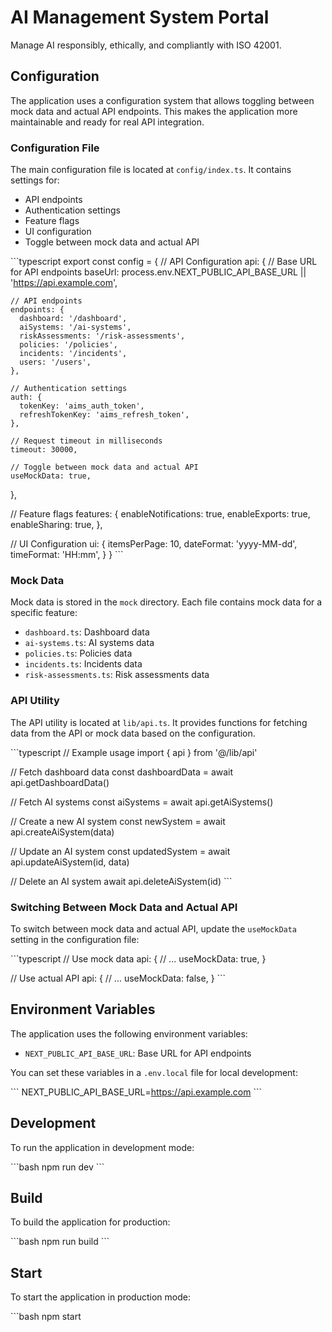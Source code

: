 # AI Management System Portal

Manage AI responsibly, ethically, and compliantly with ISO 42001.

## Configuration

The application uses a configuration system that allows toggling between mock data and actual API endpoints. This makes the application more maintainable and ready for real API integration.

### Configuration File

The main configuration file is located at `config/index.ts`. It contains settings for:

- API endpoints
- Authentication settings
- Feature flags
- UI configuration
- Toggle between mock data and actual API

\`\`\`typescript
export const config = {
  // API Configuration
  api: {
    // Base URL for API endpoints
    baseUrl: process.env.NEXT_PUBLIC_API_BASE_URL || 'https://api.example.com',
    
    // API endpoints
    endpoints: {
      dashboard: '/dashboard',
      aiSystems: '/ai-systems',
      riskAssessments: '/risk-assessments',
      policies: '/policies',
      incidents: '/incidents',
      users: '/users',
    },
    
    // Authentication settings
    auth: {
      tokenKey: 'aims_auth_token',
      refreshTokenKey: 'aims_refresh_token',
    },
    
    // Request timeout in milliseconds
    timeout: 30000,
    
    // Toggle between mock data and actual API
    useMockData: true,
  },
  
  // Feature flags
  features: {
    enableNotifications: true,
    enableExports: true,
    enableSharing: true,
  },
  
  // UI Configuration
  ui: {
    itemsPerPage: 10,
    dateFormat: 'yyyy-MM-dd',
    timeFormat: 'HH:mm',
  }
}
\`\`\`

### Mock Data

Mock data is stored in the `mock` directory. Each file contains mock data for a specific feature:

- `dashboard.ts`: Dashboard data
- `ai-systems.ts`: AI systems data
- `policies.ts`: Policies data
- `incidents.ts`: Incidents data
- `risk-assessments.ts`: Risk assessments data

### API Utility

The API utility is located at `lib/api.ts`. It provides functions for fetching data from the API or mock data based on the configuration.

\`\`\`typescript
// Example usage
import { api } from '@/lib/api'

// Fetch dashboard data
const dashboardData = await api.getDashboardData()

// Fetch AI systems
const aiSystems = await api.getAiSystems()

// Create a new AI system
const newSystem = await api.createAiSystem(data)

// Update an AI system
const updatedSystem = await api.updateAiSystem(id, data)

// Delete an AI system
await api.deleteAiSystem(id)
\`\`\`

### Switching Between Mock Data and Actual API

To switch between mock data and actual API, update the `useMockData` setting in the configuration file:

\`\`\`typescript
// Use mock data
api: {
  // ...
  useMockData: true,
}

// Use actual API
api: {
  // ...
  useMockData: false,
}
\`\`\`

## Environment Variables

The application uses the following environment variables:

- `NEXT_PUBLIC_API_BASE_URL`: Base URL for API endpoints

You can set these variables in a `.env.local` file for local development:

\`\`\`
NEXT_PUBLIC_API_BASE_URL=https://api.example.com
\`\`\`

## Development

To run the application in development mode:

\`\`\`bash
npm run dev
\`\`\`

## Build

To build the application for production:

\`\`\`bash
npm run build
\`\`\`

## Start

To start the application in production mode:

\`\`\`bash
npm start

